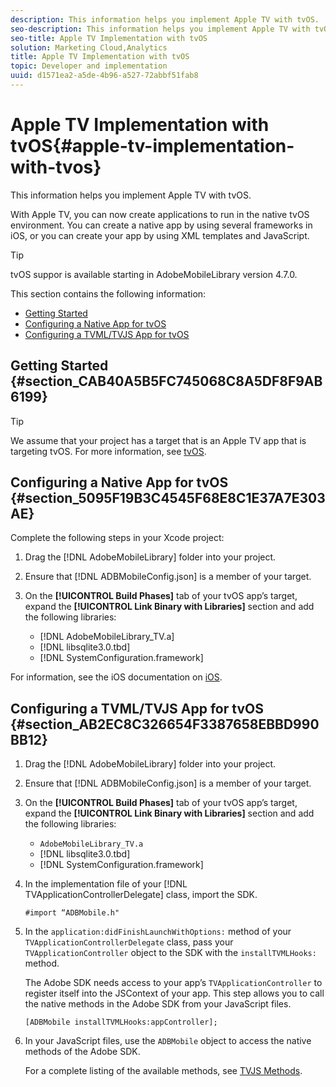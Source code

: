```yaml
---
description: This information helps you implement Apple TV with tvOS.
seo-description: This information helps you implement Apple TV with tvOS.
seo-title: Apple TV Implementation with tvOS
solution: Marketing Cloud,Analytics
title: Apple TV Implementation with tvOS
topic: Developer and implementation
uuid: d1571ea2-a5de-4b96-a527-72abbf51fab8
---
```


# Apple TV Implementation with tvOS{#apple-tv-implementation-with-tvos}

This information helps you implement Apple TV with tvOS.

With Apple TV, you can now create applications to run in the native tvOS environment. You can create a native app by using several frameworks in iOS, or you can create your app by using XML templates and JavaScript.

>[!TIP]
>
>tvOS suppor is available starting in AdobeMobileLibrary version 4.7.0.

This section contains the following information:

* [Getting Started](../apple-tv-implementation-tvos/apple-tv-implementation-tvos.md#section_CAB40A5B5FC745068C8A5DF8F9AB6199) 
* [Configuring a Native App for tvOS](../apple-tv-implementation-tvos/apple-tv-implementation-tvos.md#section_5095F19B3C4545F68E8C1E37A7E303AE) 
* [Configuring a TVML/TVJS App for tvOS](../apple-tv-implementation-tvos/apple-tv-implementation-tvos.md#section_AB2EC8C326654F3387658EBBD990BB12)

## Getting Started {#section_CAB40A5B5FC745068C8A5DF8F9AB6199}

>[!TIP]
>
>We assume that your project has a target that is an Apple TV app that is targeting tvOS. For more information, see [tvOS](https://developer.apple.com/tvos/documentation/).

## Configuring a Native App for tvOS {#section_5095F19B3C4545F68E8C1E37A7E303AE}

Complete the following steps in your Xcode project:

1. Drag the [!DNL AdobeMobileLibrary] folder into your project. 
1. Ensure that [!DNL ADBMobileConfig.json] is a member of your target. 
1. On the **[!UICONTROL Build Phases]** tab of your tvOS app’s target, expand the **[!UICONTROL Link Binary with Libraries]** section and add the following libraries:

    * [!DNL AdobeMobileLibrary_TV.a] 
    * [!DNL libsqlite3.0.tbd] 
    * [!DNL SystemConfiguration.framework]

For information, see the iOS documentation on [iOS](https://developer.apple.com/ios/resources/).

## Configuring a TVML/TVJS App for tvOS {#section_AB2EC8C326654F3387658EBBD990BB12}

1. Drag the [!DNL AdobeMobileLibrary] folder into your project. 
1. Ensure that [!DNL ADBMobileConfig.json] is a member of your target. 
1. On the **[!UICONTROL Build Phases]** tab of your tvOS app’s target, expand the **[!UICONTROL Link Binary with Libraries]** section and add the following libraries:

    * `AdobeMobileLibrary_TV.a` 
    * [!DNL libsqlite3.0.tbd] 
    * [!DNL SystemConfiguration.framework]

1. In the implementation file of your [!DNL TVApplicationControllerDelegate] class, import the SDK.

   ```
   #import “ADBMobile.h"
   ```

1. In the `application:didFinishLaunchWithOptions:` method of your `TVApplicationControllerDelegate` class, pass your `TVApplicationController` object to the SDK with the `installTVMLHooks:` method.

   The Adobe SDK needs access to your app’s `TVApplicationController` to register itself into the JSContext of your app. This step allows you to call the native methods in the Adobe SDK from your JavaScript files.

   ```
   [ADBMobile installTVMLHooks:appController];
   ```

1. In your JavaScript files, use the `ADBMobile` object to access the native methods of the Adobe SDK.

   For a complete listing of the available methods, see [TVJS Methods](../apple-tv-implementation-tvos/tvjs-methods.md#concept_A875FB3AE8A749D19BB8A74AC446CC0F).

